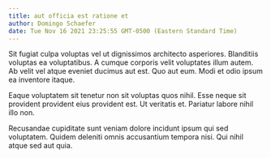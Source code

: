 ```yaml
---
title: aut officia est ratione et
author: Domingo Schaefer
date: Tue Nov 16 2021 23:25:55 GMT-0500 (Eastern Standard Time)
---
```

Sit fugiat culpa voluptas vel ut dignissimos architecto asperiores. Blanditiis voluptas ea voluptatibus. A cumque corporis velit voluptates illum autem. Ab velit vel atque eveniet ducimus aut est. Quo aut eum. Modi et odio ipsum ea inventore itaque.

 Eaque voluptatem sit tenetur non sit voluptas quos nihil. Esse neque sit provident provident eius provident est. Ut veritatis et. Pariatur labore nihil illo non.

 Recusandae cupiditate sunt veniam dolore incidunt ipsum qui sed voluptatem. Quidem deleniti omnis accusantium tempora nisi. Qui nihil atque sed aut quia.